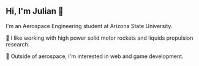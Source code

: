 ## Hi, I'm Julian 🫡

I'm an Aerospace Engineering student at Arizona State University.

🚀 I like working with high power solid motor rockets and liquids propulsion research.

🔭 Outside of aerospace, I'm interested in web and game development.

<!--
**radav1/radav1** is a ✨ _special_ ✨ repository because its `README.md` (this file) appears on your GitHub profile.

Here are some ideas to get you started:

- 🔭 I’m currently working on ...
- 🌱 I’m currently learning ...
- 👯 I’m looking to collaborate on ...
- 🤔 I’m looking for help with ...
- 💬 Ask me about ...
- 📫 How to reach me: ...
- 😄 Pronouns: ...
- ⚡ Fun fact: ...
-->
